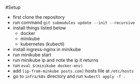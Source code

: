 #Setup

- first clone the repository
- run command ```git submodules update --init --recursive```
- install things listed below
  - docker
  - minikube
  - kubernetes (kubectl)
- install ingress-nginx in minikube
- run minikube start
- run minikube ip and note the ip it returns
- run ```eval $(minikube docker-env)```
- add ```[ip-from-minkube posts.com]``` hosts file at ```/etc/hosts```
- go to ```infra/k8s``` directory and run ```kubectl apply -f .```